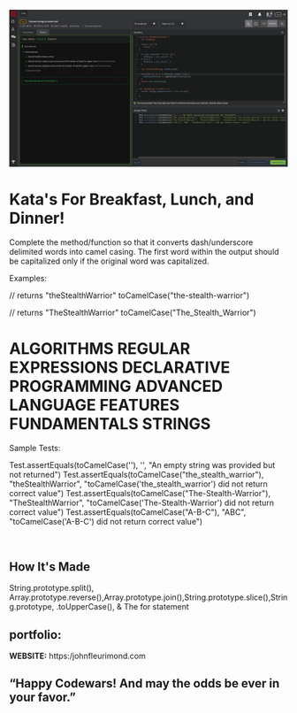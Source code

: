 ![Codewars](img/camelCase.png)

# Kata's For Breakfast, Lunch, and Dinner!
Complete the method/function so that it converts dash/underscore delimited words into camel casing. The first word within the output should be capitalized only if the original word was capitalized.

Examples:

// returns "theStealthWarrior"
toCamelCase("the-stealth-warrior")

// returns "TheStealthWarrior"
toCamelCase("The_Stealth_Warrior")


# ALGORITHMS REGULAR EXPRESSIONS DECLARATIVE PROGRAMMING ADVANCED LANGUAGE FEATURES FUNDAMENTALS STRINGS
Sample Tests:

Test.assertEquals(toCamelCase(''), '', "An empty string was provided but not returned")
Test.assertEquals(toCamelCase("the_stealth_warrior"), "theStealthWarrior", "toCamelCase('the_stealth_warrior') did not return correct value")
Test.assertEquals(toCamelCase("The-Stealth-Warrior"), "TheStealthWarrior", "toCamelCase('The-Stealth-Warrior') did not return correct value")
Test.assertEquals(toCamelCase("A-B-C"), "ABC", "toCamelCase('A-B-C') did not return correct value")


​
## How It's Made
String.prototype.split(), Array.prototype.reverse(),Array.prototype.join(),String.prototype.slice(),String.prototype,
.toUpperCase(), & The for statement


## portfolio:

**WEBSITE:** https:/johnfleurimond.com



## “Happy Codewars! And may the odds be ever in your favor.”
